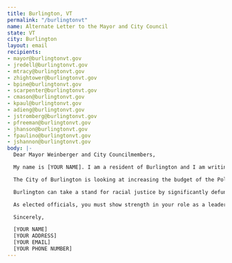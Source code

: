 ```yaml
---
title: Burlington, VT
permalink: "/burlingtonvt"
name: Alternate Letter to the Mayor and City Council
state: VT
city: Burlington
layout: email
recipients:
- mayor@burlingtonvt.gov
- jredell@burlingtonvt.gov
- mtracy@burlingtonvt.gov
- zhightower@burlingtonvt.gov
- bpine@burlingtonvt.gov
- scarpenter@burlingtonvt.gov
- cmason@burlingtonvt.gov
- kpaul@burlingtonvt.gov
- adieng@burlingtonvt.gov
- jstromberg@burlingtonvt.gov
- pfreeman@burlingtonvt.gov
- jhanson@burlingtonvt.gov
- fpaulino@burlingtonvt.gov
- jshannon@burlingtonvt.gov
body: |-
  Dear Mayor Weinberger and City Councilmembers,

  My name is [YOUR NAME]. I am a resident of Burlington and I am writing today to demand that you take specific measures to reduce funding for police in the City of Burlington. I call on you to take a serious look at the amount of funding being designated towards criminalization and surveillance. You have a responsibility to address the city’s lack of investment in predominantly Black and Brown communities.

  The City of Burlington is looking at increasing the budget of the Police Department by $17.4 million this year, as you well know. Spending for immigrant services, disability services, education, housing, and youth and family services pale in comparison to this excessive budget.

  Burlington can take a stand for racial justice by significantly defunding policing and investing in Black and Brown communities, starting with cutting the least transparent and most harmful parts of the BPD budget.

  As elected officials, you must show strength in your role as a leader of the Council, and take a stand for defunding the BPD. We the residents of Burlington will hold you accountable for swift and just action.

  Sincerely,

  [YOUR NAME]
  [YOUR ADDRESS]
  [YOUR EMAIL]
  [YOUR PHONE NUMBER]
---
```


